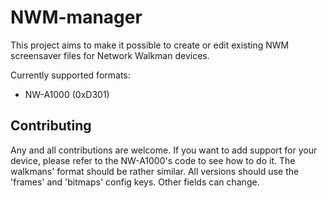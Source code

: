 # NWM-manager

This project aims to make it possible to create or edit existing NWM screensaver files for Network Walkman devices.

Currently supported formats:

- NW-A1000 (0xD301)

## Contributing

Any and all contributions are welcome. If you want to add support for your device, please refer to the NW-A1000's code to see how to do it. The walkmans' format should be rather similar. All versions should use the 'frames' and 'bitmaps' config keys. Other fields can change.
